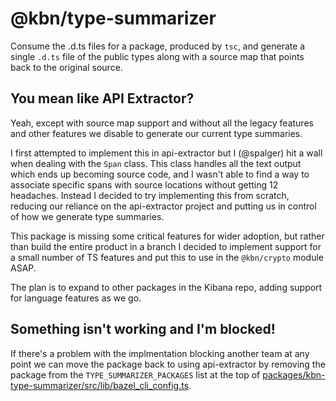 # @kbn/type-summarizer

Consume the .d.ts files for a package, produced by `tsc`, and generate a single `.d.ts` file of the public types along with a source map that points back to the original source.

## You mean like API Extractor?

Yeah, except with source map support and without all the legacy features and other features we disable to generate our current type summaries.

I first attempted to implement this in api-extractor but I (@spalger) hit a wall when dealing with the `Span` class. This class handles all the text output which ends up becoming source code, and I wasn't able to find a way to associate specific spans with source locations without getting 12 headaches. Instead I decided to try implementing this from scratch, reducing our reliance on the api-extractor project and putting us in control of how we generate type summaries.

This package is missing some critical features for wider adoption, but rather than build the entire product in a branch I decided to implement support for a small number of TS features and put this to use in the `@kbn/crypto` module ASAP.

The plan is to expand to other packages in the Kibana repo, adding support for language features as we go.

## Something isn't working and I'm blocked!

If there's a problem with the implmentation blocking another team at any point we can move the package back to using api-extractor by removing the package from the `TYPE_SUMMARIZER_PACKAGES` list at the top of [packages/kbn-type-summarizer/src/lib/bazel_cli_config.ts](./src/lib/bazel_cli_config.ts).
